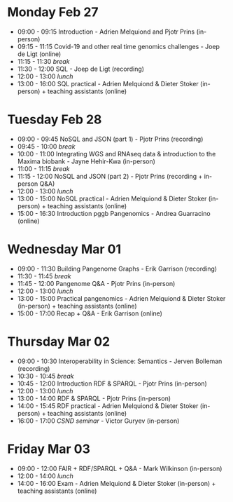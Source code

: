 # Monday Feb 27

- 09:00 - 09:15 Introduction - Adrien Melquiond and Pjotr Prins (in-person)
- 09:15 - 11:15 Covid-19 and other real time genomics challenges - Joep de Ligt (online)
- 11:15 - 11:30 *break*
- 11:30 - 12:00 SQL - Joep de Ligt (recording)
- 12:00 - 13:00 *lunch*
- 13:00 - 16:00 SQL practical - Adrien Melquiond & Dieter Stoker (in-person) + teaching assistants (online)

# Tuesday Feb 28

- 09:00 - 09:45 NoSQL and JSON (part 1) - Pjotr Prins (recording)
- 09:45 - 10:00 *break*
- 10:00 - 11:00 Integrating WGS and RNAseq data & introduction to the Maxima biobank - Jayne Hehir-Kwa (in-person)
- 11:00 - 11:15 *break*
- 11:15 - 12:00 NoSQL and JSON (part 2) - Pjotr Prins (recording + in-person Q&A)
- 12:00 - 13:00 *lunch*
- 13:00 - 15:00 NoSQL practical - Adrien Melquiond & Dieter Stoker (in-person) + teaching assistants (online)
- 15:00 - 16:30 Introduction pggb Pangenomics - Andrea Guarracino (online)

# Wednesday Mar 01

- 09:00 - 11:30 Building Pangenome Graphs - Erik Garrison (recording)
- 11:30 - 11:45 *break*
- 11:45 - 12:00 Pangenome Q&A - Pjotr Prins (in-person)
- 12:00 - 13:00 *lunch*
- 13:00 - 15:00 Practical pangenomics - Adrien Melquiond & Dieter Stoker (in-person) + teaching assistants (online)
- 15:00 - 17:00 Recap + Q&A - Erik Garrison (online)

# Thursday Mar 02

- 09:00 - 10:30 Interoperability in Science: Semantics - Jerven Bolleman (recording)
- 10:30 - 10:45 *break*
- 10:45 - 12:00 Introduction RDF & SPARQL - Pjotr Prins (in-person)
- 12:00 - 13:00 *lunch*
- 13:00 - 14:00 RDF & SPARQL - Pjotr Prins (in-person)
- 14:00 - 15:45 RDF practical - Adrien Melquiond & Dieter Stoker (in-person) + teaching assistants (online)
- 16:00 - 17:00 *CSND seminar* - Victor Guryev (in-person)

# Friday Mar 03
- 09:00 - 12:00 FAIR + RDF/SPARQL + Q&A - Mark Wilkinson (in-person)
- 12:00 - 14:00 *lunch*
- 14:00 - 16:00 Exam - Adrien Melquiond & Dieter Stoker (in-person) + teaching assistants (online)
